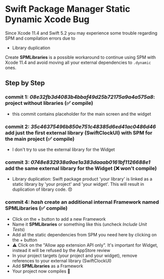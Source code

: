 # Swift Package Manager Static Dynamic Xcode Bug

Since Xcode 11.4 and Swift 5.2 you may experience some trouble regarding SPM and compilation errors due to

* Library duplication

Create **SPMLibraries** is a possible workaround to continue using SPM with Xcode 11.4 and avoid moving all your external dependencies to `.dynamic` ones.

## Step by Step

### commit 1: *08e32fb3d4083b4bbaf49d25b72175a9a4a575a8*: project without libraries (✅ compile)

* this commit contains placeholder for the main screen and the widget

### commit 2: *35c46375496b850e751c48385d6ed41ac0486d46* add just the first external library (SwiftClockUI) with SPM for the main project (✅ compile)
* I don't try to use the external library for the Widget

### commit 3: *0748e832938a9ae1a383daaab0161bf1126688e1* add the same external library for the Widget (❌ won't compile)
* Library duplication: Swift package product 'your library' is linked as a static library by 'your project' and 'your widget'. This will result in duplication of library code. 😞

### commit 4: *hash* create an additional internal Framework named **SPMLibraries** (✅ compile)

* Click on the + button to add a new Framework
* Name it **SPMLibraries** or something like this (uncheck *Include Unit Tests*)
* Add all the static dependencies from SPM you need here by clicking on the + button
* ⚠️ Click on the "Allow app extension API only". It's important for Widget, instead it will be refused by the AppStore review
* In your project targets (your project and your widget), remove references to your external library (SwiftClockUI)
* Add **SPMLibraries** as a Framework
* Your project now compiles 🎉
